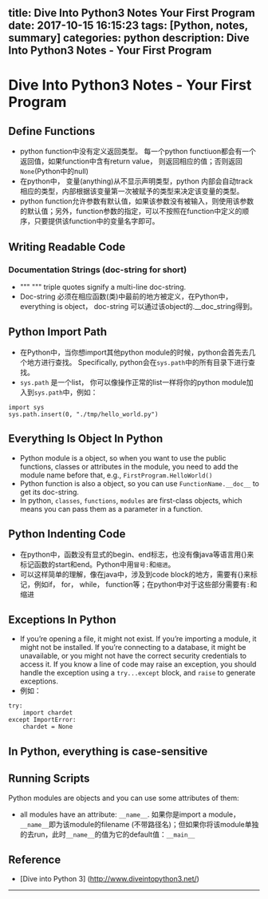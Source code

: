 title: Dive Into Python3 Notes Your First Program
date: 2017-10-15 16:15:23
tags: [Python, notes, summary]
categories: python
description: Dive Into Python3 Notes - Your First Program
---

# Dive Into Python3 Notes - Your First Program

## Define Functions

- python function中没有定义返回类型。 每一个python functiuon都会有一个返回值，如果function中含有return value， 则返回相应的值；否则返回`None`(Python中的null)
- 在python中， 变量(anything)从不显示声明类型，python 内部会自动track相应的类型，内部根据该变量第一次被赋予的类型来决定该变量的类型。
- python function允许参数有默认值，如果该参数没有被输入，则使用该参数的默认值；另外，function参数的指定，可以不按照在function中定义的顺序，只要提供该function中的变量名字即可。

## Writing Readable Code

### Documentation Strings (doc-string for short)

- """ """ triple quotes signify a multi-line doc-string. 
- Doc-string 必须在相应函数(类)中最前的地方被定义，在Python中， everything is object， doc-string 可以通过该object的.__doc_string得到。

## Python Import Path

-  在Python中，当你想import其他python module的时候，python会首先去几个地方进行查找。 Specifically, python会在`sys.path`中的所有目录下进行查找。
-  `sys.path` 是一个list， 你可以像操作正常的list一样将你的python module加入到`sys.path`中，例如：

```
import sys
sys.path.insert(0, "./tmp/hello_world.py")

```

## Everything Is Object In Python

- Python module is a object, so when you want to use the public functions, classes or attributes in the module, you need to add the module name before that, e.g., `FirstProgram.HelloWorld()`
- Python function is also a object, so you can use `FunctionName.__doc__` to get its doc-string.
- In python, `classes`, `functions`, `modules` are first-class objects, which means you can pass them as a parameter in a function.

## Python Indenting Code

- 在python中，函数没有显式的begin、end标志，也没有像java等语言用{}来标记函数的start和end。Python中用`冒号:`和`缩进`。
- 可以这样简单的理解，像在java中，涉及到code block的地方，需要有{}来标记，例如if， for， while， function等；在python中对于这些部分需要有`:`和缩进

## Exceptions In Python

- If you’re opening a file, it might not exist. If you’re importing a module, it might not be installed. If you’re connecting to a database, it might be unavailable, or you might not have the correct security credentials to access it. If you know a line of code may raise an exception, you should handle the exception using a `try...except` block, and `raise` to generate exceptions.
- 例如：

```
try: 
	import chardet
except ImportError:
	chardet = None

```

## In Python, everything is case-sensitive

## Running Scripts

Python modules are objects and you can use some attributes of them:

- all modules have an attribute: `__name__`. 如果你是import a module， `__name__`即为该module的filename (不带路径名)；但如果你将该module单独的去run，此时`__name__`的值为它的default值：`__main__`

## Reference

- [Dive into Python 3] (http://www.diveintopython3.net/)


--- 
